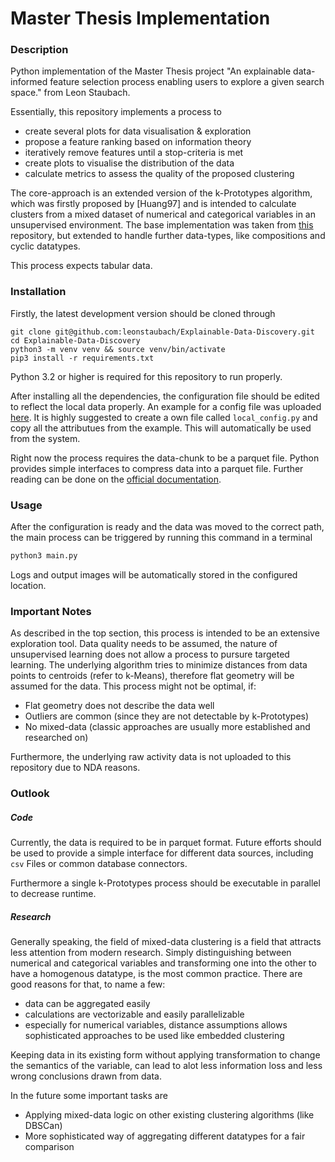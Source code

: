 # Master Thesis Implementation

### Description

Python implementation of the Master Thesis project "An explainable data-informed feature selection process enabling users to explore a given search space." from Leon Staubach.

Essentially, this repository implements a process to

- create several plots for data visualisation & exploration
- propose a feature ranking based on information theory
- iteratively remove features until a stop-criteria is met
- create plots to visualise the distribution of the data
- calculate metrics to assess the quality of the proposed clustering

The core-approach is an extended version of the k-Prototypes algorithm, which was firstly proposed by [Huang97] and is intended to calculate clusters from a mixed dataset of numerical and categorical variables in an unsupervised environment.
The base implementation was taken from [this](https://github.com/nicodv/kmodes) repository, but extended to handle further data-types, like compositions and cyclic datatypes.

This process expects tabular data.

### Installation

Firstly, the latest development version should be cloned through

```
git clone git@github.com:leonstaubach/Explainable-Data-Discovery.git
cd Explainable-Data-Discovery
python3 -m venv venv && source venv/bin/activate
pip3 install -r requirements.txt
```

Python 3.2 or higher is required for this repository to run properly.

After installing all the dependencies, the configuration file should be edited to reflect the local data properly. An example for a config file was uploaded [here](https://github.com/leonstaubach/Explainable-Data-Discovery/blob/main/uploadable_config.py). It is highly suggested to create a own file called `local_config.py` and copy all the attributues from the example. This will automatically be used from the system.

Right now the process requires the data-chunk to be a parquet file. Python provides simple interfaces to compress data into a parquet file. Further reading can be done on the [official documentation](https://arrow.apache.org/docs/python/parquet.html). 

### Usage

After the configuration is ready and the data was moved to the correct path, the main process can be triggered by running this command in a terminal

```python
python3 main.py
```

Logs and output images will be automatically stored in the configured location.

### Important Notes

As described in the top section, this process is intended to be an extensive exploration tool. Data quality needs to be assumed, the nature of unsupervised learning does not allow a process to pursure targeted learning.
The underlying algorithm tries to minimize distances from data points to centroids (refer to k-Means), therefore flat geometry will be assumed for the data.
This process might not be optimal, if:

- Flat geometry does not describe the data well
- Outliers are common (since they are not detectable by k-Prototypes)
- No mixed-data (classic approaches are usually more established and researched on)

Furthermore, the underlying raw activity data is not uploaded to this repository due to NDA reasons.

### Outlook

##### Code

Currently, the data is required to be in parquet format. Future efforts should be used to provide a simple interface for different data sources, including `csv` Files or common database connectors.

Furthermore a single k-Prototypes process should be executable in parallel to decrease runtime.

##### Research

Generally speaking, the field of mixed-data clustering is a field that attracts less attention from modern research. Simply distinguishing between numerical and categorical variables and transforming one into the other to have a homogenous datatype, is the most common practice. There are good reasons for that, to name a few:

- data can be aggregated easily
- calculations are vectorizable and easily parallelizable
- especially for numerical variables, distance assumptions allows sophisticated approaches to be used like embedded clustering

Keeping data in its existing form without applying transformation to change the semantics of the variable, can lead to alot less information loss and less wrong conclusions drawn from data. 

In the future some important tasks are

- Applying mixed-data logic on other existing clustering algorithms (like DBSCan)
- More sophisticated way of aggregating different datatypes for a fair comparison

